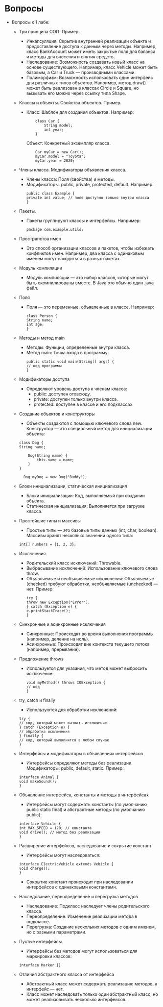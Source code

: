 # Вопросы
* Вопросы к 1 лабе:
    + Три принципа ООП. Пример.
      - Инкапсуляция: Скрытие внутренней реализации объекта и предоставление доступа к данным через методы. Например, класс BankAccount может иметь закрытые поля для баланса и методы для внесения и снятия средств.
      - Наследование: Возможность создавать новый класс на основе существующего. Например, класс Vehicle может быть базовым, а Car и Truck — производными классами.
      - Полиморфизм: Возможность использовать один интерфейс для различных типов объектов. Например, метод draw() может быть реализован в классах Circle и Square, но вызывать его можно через ссылку типа Shape.
    + Классы и объекты. Свойства объектов. Пример.
      - Класс: Шаблон для создания объектов. Например:
        ```      
            class Car {
                String model;
                int year;
            }
          ```
        Объект: Конкретный экземпляр класса. 
        ```
            Car myCar = new Car();
            myCar.model = "Toyota";
            myCar.year = 2020;
        ```
    + Члены класса. Модификаторы объявления класса.
      - Члены класса: Поля (свойства) и методы. 
      - Модификаторы: public, private, protected, default. Например:
        ```
        public class Example {
        private int value; // поле доступно только внутри класса
        }
        ```
    + Пакеты. 
      - Пакеты группируют классы и интерфейсы. Например:
        ```
        package com.example.utils;
        ```
    + Пространства имен
      - Это способ организации классов и пакетов, чтобы избежать конфликтов имен. Например, два класса с одинаковым именем могут находиться в разных пакетах.
    + Модуль компиляции
      - Модуль компиляции — это набор классов, которые могут быть скомпилированы вместе. В Java это обычно один .java файл.
    + Поля 
      - Поля — это переменные, объявленные в классе. Например:
        ```
        class Person {
        String name;
        int age;
        }
        ```
    + Методы и метод main
      - Методы: Функции, определенные внутри класса.
      - Метод main: Точка входа в программу:
        ```
        public static void main(String[] args) {
        // код программы
        }
        ```
    + Модификаторы доступа 
      - Определяют уровень доступа к членам класса:
        - public: доступен отовсюду.
        - private: доступен только внутри класса.
        - protected: доступен в классе и его подклассах.
    + Создание объектов и конструкторы
      - Объекты создаются с помощью ключевого слова new. Конструктор — это специальный метод для инициализации объекта:
      ```
      class Dog {
      String name;

          Dog(String name) {
              this.name = name;
          }
      }

        Dog myDog = new Dog("Buddy");
      ```
    + Блоки инициализации, статическая инициализация
      - Блоки инициализации: Код, выполняемый при создании объекта.
      - Статическая инициализация: Выполняется при загрузке класса.
    + Простейшие типы и массивы
      - Простые типы — это базовые типы данных (int, char, boolean). Массивы хранят несколько значений одного типа:
      ```
      int[] numbers = {1, 2, 3};
      ```
    + Исключения
      - Родительский класс исключений: Throwable.
      - Выбрасывание исключений: Использование ключевого слова throw.
      - Объявляемые и необъявляемые исключения: Объявляемые (checked) требуют обработки, необъявляемые (unchecked) — нет. Пример:
        ```
        try {
        throw new Exception("Error");
        } catch (Exception e) {
        e.printStackTrace();
        }
        ``` 
    + Синхронные и асинхронные исключения
      - Синхронные: Происходят во время выполнения программы (например, деление на ноль).
      - Асинхронные: Происходят вне контекста текущего потока (например, прерывание).

    + Предложение throws
      - Используется для указания, что метод может выбросить исключение:
          ```
          void myMethod() throws IOException {
          // код
          }
          ```
    + try, catch и finally
      - Используются для обработки исключений:
      ```
      try {
      // код, который может вызвать исключение
      } catch (Exception e) {
      // обработка исключения
      } finally {
      // код, который выполнится в любом случае
      }
      ```
    + Интерфейсы и модификаторы в объявлениях интерфейсов
      - Интерфейсы определяют методы без реализации. Модификаторы: public, default, static.
      Пример:
      ```
      interface Animal {
      void makeSound();
      }
      ```
    + Объявление интерфейса, константы и методы в интерфейсах
      - Интерфейсы могут содержать константы (по умолчанию public static final) и абстрактные методы (по умолчанию public):
      ```
      interface Vehicle {
      int MAX_SPEED = 120; // константа
      void drive(); // метод без реализации
      }
      ```
    + Расширение интерфейсов, наследование и сокрытие констант
      - Интерфейсы могут наследоваться:
      ```
      interface ElectricVehicle extends Vehicle {
      void charge();
      }
      ```
      - Сокрытие констант происходит при наследовании интерфейсов с одинаковыми константами.
    + Наследование, переопределение и перегрузка методов
      - Наследование: Подкласс наследует члены родительского класса.
      - Переопределение: Изменение реализации метода в подклассе.
      - Перегрузка: Создание нескольких методов с одним именем, но с разными параметрами.
    + Пустые интерфейсы
      - Интерфейсы без методов могут использоваться для маркировки классов:
      ```
      interface Marker {}
      ```
    + Отличия абстрактного класса от интерфейса
      - Абстрактный класс может содержать реализацию методов, а интерфейс — нет.
      - Класс может наследовать только один абстрактный класс, но может реализовывать несколько интерфейсов.